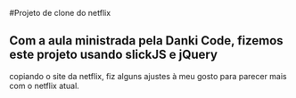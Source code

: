#Projeto de clone do netflix

## Com a aula ministrada pela Danki Code, fizemos este projeto usando slickJS e jQuery 
copiando o site da netflix, fiz alguns ajustes à meu gosto para parecer mais com o netflix atual.
